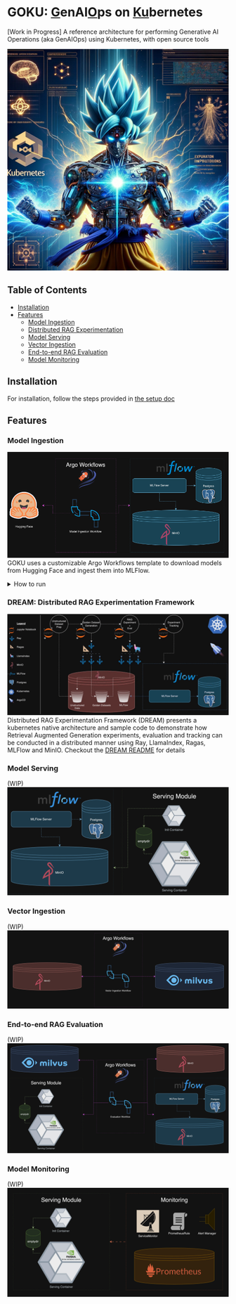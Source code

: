 # GOKU: <u>G</u>enAI<u>O</u>ps on <u>Ku</u>bernetes
[Work in Progress]
A reference architecture for performing Generative AI Operations (aka GenAIOps) using Kubernetes, with open source tools

![](docs/assets/screenshots/goku.webp)

## Table of Contents
- [Installation](#installation)
- [Features](#features)
  - [Model Ingestion](#model-ingestion)
  - [Distributed RAG Experimentation](#dream-distributed-rag-experimentation-framework)
  - [Model Serving](#model-serving)
  - [Vector Ingestion](#vector-ingestion)
  - [End-to-end RAG Evaluation](#end-to-end-rag-evaluation)
  - [Model Monitoring](#model-monitoring)
  
## Installation
For installation, follow the steps provided in [the setup doc](docs/installation_guide.md)

## Features
### Model Ingestion
![](docs/assets/architecture/model_ingestion.png)
GOKU uses a customizable Argo Workflows template to download models from Hugging Face and ingest them into MLFlow.
<details>
<summary>How to run</summary>
To run the model ingestion with the default image, follow these steps:

1. Navigate to the Argo Workflows UI (see steps in [the setup doc](docs/installation_guide.md) if unsure)
2. Enter the "goku" namespace and click on "SUBMIT NEW WORKFLOW"
3. Select "model-ingestion" as the template to be used
4. Enter the name of the model you want to ingest and click on "SUBMIT"
![](docs/assets/screenshots/mi_1.png)
5. You should see the model ingestion workflow running
![](docs/assets/screenshots/mi_2.png)
6. Once the workflow completes successfully, you should be able to see the model files saved as artifacts on mlflow
![](docs/assets/screenshots/mi_3.png)
7. You should also be able to verify that the model artifacts have been ingested successfully using MinIO console
![](docs/assets/screenshots/mi_4.png)
</details>

### DREAM: Distributed RAG Experimentation Framework
![](docs/assets/architecture/dream_archi.gif)
Distributed RAG Experimentation Framework (DREAM) presents a kubernetes native architecture and sample code to demonstrate how Retrieval Augmented Generation experiments, evaluation and tracking can be conducted in a distributed manner using Ray, LlamaIndex, Ragas, MLFlow and MinIO. 
Checkout the [DREAM README](./goku/dream/README.md) for details

### Model Serving
(WIP)
![](docs/assets/architecture/model_serving.png)

### Vector Ingestion
(WIP)
![](docs/assets/architecture/vector_ingestion.png)

### End-to-end RAG Evaluation
(WIP)
![](docs/assets/architecture/eval.png)

### Model Monitoring
(WIP)
![](docs/assets/architecture/monitoring.png)
